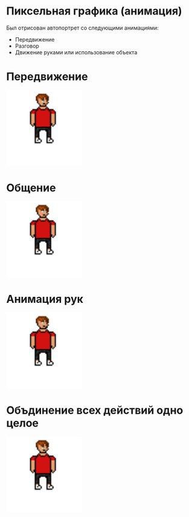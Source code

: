 # Пиксельная графика (анимация)
Был отрисован автопортрет со следующими анимациями:
- Передвижение
- Разговор
- Движение руками или использование объекта

# Передвижение
<img src="movement1.gif" alt="Ваша гифка" width="200"/>

# Общение
<img src="talking2.gif" alt="Ваша гифка" width="200"/>

# Анимация рук
<img src="hands3.gif" alt="Ваша гифка" width="200"/>

# Объдинение всех действий одно целое
<img src="final 4.gif" alt="Ваша гифка" width="200"/>